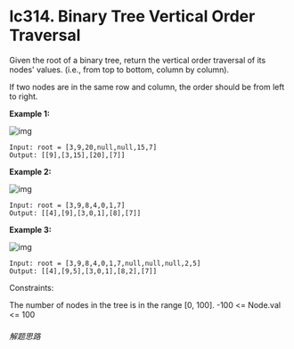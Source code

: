 # lc314. Binary Tree Vertical Order Traversal


Given the root of a binary tree, return the vertical order traversal of its nodes' values. (i.e., from top to bottom, column by column).

If two nodes are in the same row and column, the order should be from left to right.

**Example 1:**

![img](https://cdn.jsdelivr.net/gh/JoshuaChou2018/oss@main/uPic/vtree1.iiO12U.QkFbUS.jpg)

```
Input: root = [3,9,20,null,null,15,7]
Output: [[9],[3,15],[20],[7]]
```

**Example 2:**

![img](https://cdn.jsdelivr.net/gh/JoshuaChou2018/oss@main/uPic/vtree2-1.z96seX.jpg)

```
Input: root = [3,9,8,4,0,1,7]
Output: [[4],[9],[3,0,1],[8],[7]]
```

**Example 3:**

![img](https://cdn.jsdelivr.net/gh/JoshuaChou2018/oss@main/uPic/vtree2.ADmpP4.jpg)

```
Input: root = [3,9,8,4,0,1,7,null,null,null,2,5]
Output: [[4],[9,5],[3,0,1],[8,2],[7]]
```


Constraints:

The number of nodes in the tree is in the range [0, 100].
		-100 <= Node.val <= 100

###### 解题思路


